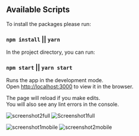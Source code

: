 



## Available Scripts

To install the packages please run: 
### `npm install` || `yarn`

In the project directory, you can run:

### `npm start` || `yarn start`

Runs the app in the development mode.\
Open [http://localhost:3000](http://localhost:3000) to view it in the browser.

The page will reload if you make edits.\
You will also see any lint errors in the console.

![screenshot2full](https://user-images.githubusercontent.com/67654630/143777602-df6a2c0f-4aee-4636-80b5-8da63496a334.png)
![Screenshot1full](https://user-images.githubusercontent.com/67654630/143777609-7d6e572f-a4ac-4e09-9bdc-bc43691178b6.png)

![screenshot1mobile](https://user-images.githubusercontent.com/67654630/143777608-4dedc106-4c7e-45d0-af2c-c4e99d6e37ac.png)
![screenshot2mobile](https://user-images.githubusercontent.com/67654630/143777885-dbdc5f9a-e54f-4e16-8981-a991c33eaf48.png)



